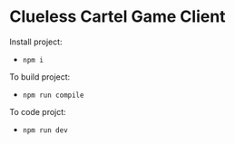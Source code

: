 # Clueless Cartel Game Client

Install project: 
* `npm i`

To build project:
* `npm run compile`

To code projct: 
* `npm run dev`